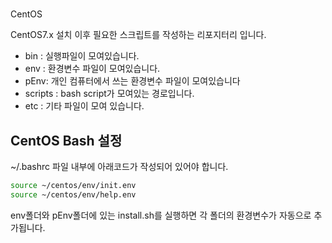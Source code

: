 #
CentOS

CentOS7.x 설치 이후 필요한 스크립트를 작성하는 리포지터리 입니다.

- bin : 실행파일이 모여있습니다.
- env : 환경변수 파일이 모여있습니다.
- pEnv: 개인 컴퓨터에서 쓰는 환경변수 파일이 모여있습니다
- scripts : bash script가 모여있는 경로입니다.
- etc : 기타 파일이 모여 있습니다.

## CentOS Bash 설정
~/.bashrc 파일 내부에 아래코드가 작성되어 있어야 합니다.
```bash
source ~/centos/env/init.env
source ~/centos/env/help.env
```
env폴더와 pEnv폴더에 있는 install.sh를 실행하면 각 폴더의 환경변수가 자동으로 추가됩니다.

